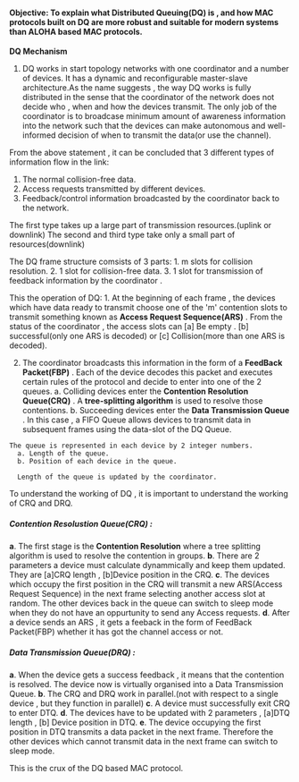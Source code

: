 #### Objective: To explain what Distributed Queuing(DQ) is , and how MAC protocols built on DQ are more robust and suitable for modern systems than ALOHA based MAC protocols.

**DQ Mechanism**

1. DQ works in start topology networks with one coordinator and a number of devices. It has a dynamic and reconfigurable master-slave architecture.As the name suggests , the way DQ works is fully distributed in the sense that the coordinator of the network does not decide who , when and how the devices transmit. The only job of the coordinator is to broadcase minimum amount of awareness information into the network such that the devices can make autonomous and well-informed decision of when to transmit the data(or use the channel).

From the above statement , it can be concluded that 3 different types of information flow in the link:
  1. The normal collision-free data.
  2. Access requests transmitted by different devices.
  3. Feedback/control information broadcasted by the coordinator back to the network.

  The first type takes up a large part of transmission resources.(uplink or downlink)
  The second and third type take only a small part of resources(downlink)

  The DQ frame structure comsists of 3 parts:
    1. m slots for collision resolution.
    2. 1 slot for collision-free data.
    3. 1 slot for transmission of feedback information by the coordinator .

  This the operation of DQ:
    1. At the beginning of each frame , the devices which have data ready to transmit choose one of the 'm' contention slots to transmit something known as **Access Request Sequence(ARS)** . From the status of the coordinator , the access slots can
      [a] Be empty .
      [b] successful(only one ARS is decoded) or
      [c] Collision(more than one ARS is decoded).

   2. The coordinator broadcasts this information in the form of a **FeedBack Packet(FBP)** . Each of the device decodes this packet and executes certain rules of the protocol and decide to enter into one of the 2 queues.
      	a. Colliding devices enter the **Contention Resolution Queue(CRQ)** . A **tree-splitting algorithm** is used to resolve those contentions.
       	b. Succeeding devices enter the **Data Transmission Queue** . In this case , a FIFO Queue allows devices to transmit data in subsequent frames using the data-slot of the DQ Queue.

    The queue is represented in each device by 2 integer numbers.
      a. Length of the queue.
      b. Position of each device in the queue.

      Length of the queue is updated by the coordinator.

  To understand the working of DQ , it is important to understand the working of CRQ and DRQ.
  
##### Contention Resolustion Queue(CRQ) :
  **a**. The first stage is the **Contention Resolution** where a tree splitting algorithm is used to resolve the contention in groups.
   **b**. There are 2 parameters a device must calculate dynammically and keep them updated. They are [a]CRQ length , [b]Device position in the CRQ.
  **c**. The devices which occupy the first position in the CRQ will transmit a new ARS(Access Request Sequence) in the next frame selecting another access slot at random. The other devices back in the queue can switch to sleep mode when they do not have an oppurtunity to send any Access requests.
 **d**. After a device sends an ARS , it gets a feeback in the form of FeedBack Packet(FBP) whether it has got the channel access or not.

##### Data Transmission Queue(DRQ) :
      
 **a**. When the device gets a success feedback , it means that the contention is resolved. The device now is virtually organised into a Data Transmission Queue.
 **b**. The CRQ and DRQ work in parallel.(not with respect to a single device , but they function in parallel)
 **c**. A device must successfully exit CRQ to enter DTQ.
 **d**. The devices have to be updated with 2 parameters , [a]DTQ length , [b] Device position in DTQ.
 **e**. The device occupying the first position in DTQ transmits a data packet in the next frame. Therefore the other devices which cannot transmit data in the next frame can switch to sleep mode.


   This is the crux of the DQ based MAC protocol.
